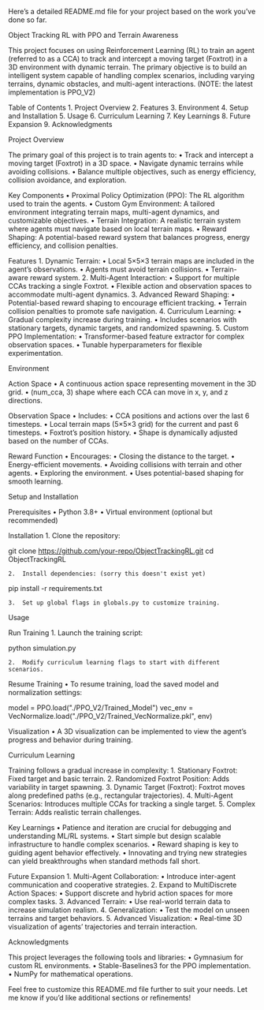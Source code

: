 Here’s a detailed README.md file for your project based on the work you’ve done so far.

Object Tracking RL with PPO and Terrain Awareness

This project focuses on using Reinforcement Learning (RL) to train an agent (referred to as a CCA) to track and intercept a moving target (Foxtrot) in a 3D environment with dynamic terrain. The primary objective is to build an intelligent system capable of handling complex scenarios, including varying terrains, dynamic obstacles, and multi-agent interactions. (NOTE: the latest implementation is PPO_V2)

Table of Contents
	1.	Project Overview
	2.	Features
	3.	Environment
	4.	Setup and Installation
	5.	Usage
	6.	Curriculum Learning
	7.	Key Learnings
	8.	Future Expansion
	9.	Acknowledgments

Project Overview

The primary goal of this project is to train agents to:
	•	Track and intercept a moving target (Foxtrot) in a 3D space.
	•	Navigate dynamic terrains while avoiding collisions.
	•	Balance multiple objectives, such as energy efficiency, collision avoidance, and exploration.

Key Components
	•	Proximal Policy Optimization (PPO): The RL algorithm used to train the agents.
	•	Custom Gym Environment: A tailored environment integrating terrain maps, multi-agent dynamics, and customizable objectives.
	•	Terrain Integration: A realistic terrain system where agents must navigate based on local terrain maps.
	•	Reward Shaping: A potential-based reward system that balances progress, energy efficiency, and collision penalties.

Features
	1.	Dynamic Terrain:
	•	Local 5×5×3 terrain maps are included in the agent’s observations.
	•	Agents must avoid terrain collisions.
	•	Terrain-aware reward system.
	2.	Multi-Agent Interaction:
	•	Support for multiple CCAs tracking a single Foxtrot.
	•	Flexible action and observation spaces to accommodate multi-agent dynamics.
	3.	Advanced Reward Shaping:
	•	Potential-based reward shaping to encourage efficient tracking.
	•	Terrain collision penalties to promote safe navigation.
	4.	Curriculum Learning:
	•	Gradual complexity increase during training.
	•	Includes scenarios with stationary targets, dynamic targets, and randomized spawning.
	5.	Custom PPO Implementation:
	•	Transformer-based feature extractor for complex observation spaces.
	•	Tunable hyperparameters for flexible experimentation.

Environment

Action Space
	•	A continuous action space representing movement in the 3D grid.
	•	(num_cca, 3) shape where each CCA can move in x, y, and z directions.

Observation Space
	•	Includes:
	•	CCA positions and actions over the last 6 timesteps.
	•	Local terrain maps (5×5×3 grid) for the current and past 6 timesteps.
	•	Foxtrot’s position history.
	•	Shape is dynamically adjusted based on the number of CCAs.

Reward Function
	•	Encourages:
	•	Closing the distance to the target.
	•	Energy-efficient movements.
	•	Avoiding collisions with terrain and other agents.
	•	Exploring the environment.
	•	Uses potential-based shaping for smooth learning.

Setup and Installation

Prerequisites
	•	Python 3.8+
	•	Virtual environment (optional but recommended)

Installation
	1.	Clone the repository:

git clone https://github.com/your-repo/ObjectTrackingRL.git
cd ObjectTrackingRL


	2.	Install dependencies: (sorry this doesn't exist yet)

pip install -r requirements.txt


	3.	Set up global flags in globals.py to customize training.

Usage

Run Training
	1.	Launch the training script:

python simulation.py


	2.	Modify curriculum learning flags to start with different scenarios.

Resume Training
	•	To resume training, load the saved model and normalization settings:

model = PPO.load("./PPO_V2/Trained_Model")
vec_env = VecNormalize.load("./PPO_V2/Trained_VecNormalize.pkl", env)



Visualization
	•	A 3D visualization can be implemented to view the agent’s progress and behavior during training.

Curriculum Learning

Training follows a gradual increase in complexity:
	1.	Stationary Foxtrot: Fixed target and basic terrain.
	2.	Randomized Foxtrot Position: Adds variability in target spawning.
	3.	Dynamic Target (Foxtrot): Foxtrot moves along predefined paths (e.g., rectangular trajectories).
	4.	Multi-Agent Scenarios: Introduces multiple CCAs for tracking a single target.
	5.	Complex Terrain: Adds realistic terrain challenges.

Key Learnings
	•	Patience and iteration are crucial for debugging and understanding ML/RL systems.
	•	Start simple but design scalable infrastructure to handle complex scenarios.
	•	Reward shaping is key to guiding agent behavior effectively.
	•	Innovating and trying new strategies can yield breakthroughs when standard methods fall short.

Future Expansion
	1.	Multi-Agent Collaboration:
	•	Introduce inter-agent communication and cooperative strategies.
	2.	Expand to MultiDiscrete Action Spaces:
	•	Support discrete and hybrid action spaces for more complex tasks.
	3.	Advanced Terrain:
	•	Use real-world terrain data to increase simulation realism.
	4.	Generalization:
	•	Test the model on unseen terrains and target behaviors.
	5.	Advanced Visualization:
	•	Real-time 3D visualization of agents’ trajectories and terrain interaction.

Acknowledgments

This project leverages the following tools and libraries:
	•	Gymnasium for custom RL environments.
	•	Stable-Baselines3 for the PPO implementation.
	•	NumPy for mathematical operations.

Feel free to customize this README.md file further to suit your needs. Let me know if you’d like additional sections or refinements!